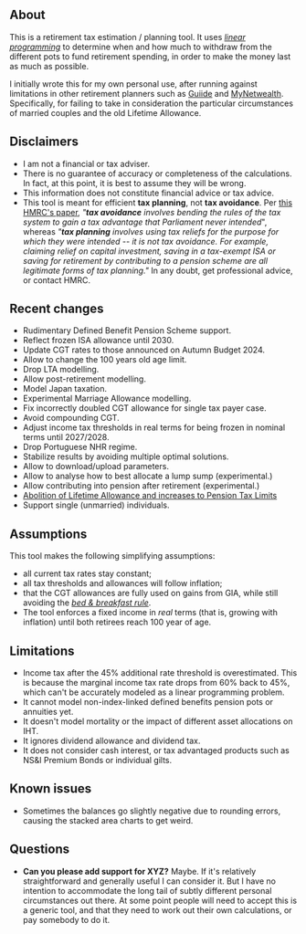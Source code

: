 ## About

This is a retirement tax estimation / planning tool.
It uses _[linear programming](https://en.wikipedia.org/wiki/Linear_programming)_ to determine when and how much to withdraw from the different pots to fund retirement spending, in order to make the money last as much as possible.

I initially wrote this for my own personal use, after running against limitations in other retirement planners such as [Guiide](https://guiide.co.uk/) and [MyNetwealth](https://my.netwealth.com/).  Specifically, for failing to take in consideration the particular circumstances of married couples and the old Lifetime Allowance.

## Disclaimers

* I am not a financial or tax adviser.
* There is no guarantee of accuracy or completeness of the calculations.
  In fact, at this point, it is best to assume they will be wrong.
* This information does not constitute financial advice or tax advice.
* This tool is meant for efficient **tax planning**, not **tax avoidance**.
  Per [this HMRC's paper](https://www.gov.uk/government/publications/tackling-tax-avoidance-evasion-and-other-forms-of-non-compliance),
  _"**tax avoidance** involves bending the rules of the tax system to gain a tax advantage that Parliament never intended_", whereas
  _"**tax planning** involves using tax reliefs for the purpose for which they were intended -- it is not tax avoidance.  For example, claiming relief on capital investment, saving in a tax-exempt ISA or saving for retirement by contributing to a pension scheme are all legitimate forms of tax planning."_
  In any doubt, get professional advice, or contact HMRC.

## Recent changes

* Rudimentary Defined Benefit Pension Scheme support.
* Reflect frozen ISA allowance until 2030.
* Update CGT rates to those announced on Autumn Budget 2024.
* Allow to change the 100 years old age limit.
* Drop LTA modelling.
* Allow post-retirement modelling.
* Model Japan taxation.
* Experimental Marriage Allowance modelling.
* Fix incorrectly doubled CGT allowance for single tax payer case.
* Avoid compounding CGT.
* Adjust income tax thresholds in real terms for being frozen in nominal terms until 2027/2028.
* Drop Portuguese NHR regime.
* Stabilize results by avoiding multiple optimal solutions.
* Allow to download/upload parameters.
* Allow to analyse how to best allocate a lump sump (experimental.)
* Allow contributing into pension after retirement (experimental.)
* [Abolition of Lifetime Allowance and increases to Pension Tax Limits](https://www.gov.uk/government/publications/abolition-of-lifetime-allowance-and-increases-to-pension-tax-limits/pension-tax-limits)
* Support single (unmarried) individuals.

## Assumptions

This tool makes the following simplifying assumptions:
* all current tax rates stay constant;
* all tax thresholds and allowances will follow inflation;
* that the CGT allowances are fully used on gains from GIA, while still avoiding the [_bed & breakfast rule_](https://www.gov.uk/hmrc-internal-manuals/capital-gains-manual/cg13350).
* The tool enforces a fixed income in _real_ terms (that is, growing with inflation) until both retirees reach 100 year of age.

## Limitations

* Income tax after the 45% additional rate threshold is overestimated.  This is because the marginal income tax rate drops from 60% back to 45%, which can't be accurately modeled as a linear programming problem.
* It cannot model non-index-linked defined benefits pension pots or annuities yet.
* It doesn't model mortality or the impact of different asset allocations on IHT.
* It ignores dividend allowance and dividend tax.
* It does not consider cash interest, or tax advantaged products such as NS&I Premium Bonds or individual gilts.

## Known issues

* Sometimes the balances go slightly negative due to rounding errors, causing the stacked area charts to get weird.

## Questions

* **Can you please add support for XYZ?**
  Maybe.  If it's relatively straightforward and generally useful I can consider it.  But I have no intention to accommodate the long tail of subtly different personal circumstances out there.  At some point people will need to accept this is a generic tool, and that they need to work out their own calculations, or pay somebody to do it.
